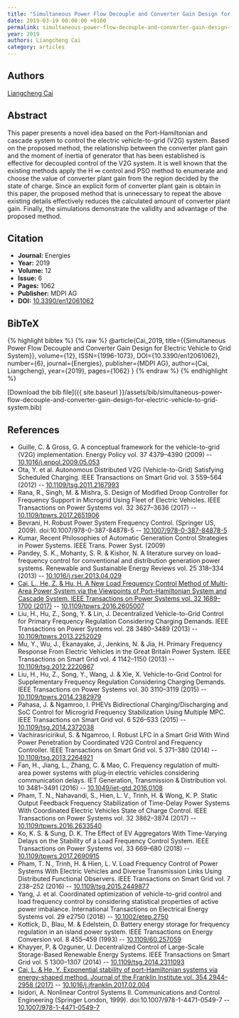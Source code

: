 ```yaml
---
title: "Simultaneous Power Flow Decouple and Converter Gain Design for Electric Vehicle to Grid System"
date: 2019-03-19 00:00:00 +0100
permalink: simultaneous-power-flow-decouple-and-converter-gain-design-for-electric-vehicle-to-grid-system
year: 2019
authors: Liangcheng Cai
category: articles
---
```

 
## Authors
[Liangcheng Cai](authors/liangcheng-cai)
 
## Abstract
This paper presents a novel idea based on the Port-Hamiltonian and cascade system to control the electric vehicle-to-grid (V2G) system. Based on the proposed method, the relationship between the converter plant gain and the moment of inertia of generator that has been established is effective for decoupled control of the V2G system. It is well known that the existing methods apply the H ∞ control and PSO method to enumerate and choose the value of converter plant gain from the region decided by the state of charge. Since an explicit form of converter plant gain is obtain in this paper, the proposed method that is unnecessary to repeat the above existing details effectively reduces the calculated amount of converter plant gain. Finally, the simulations demonstrate the validity and advantage of the proposed method.
 
## Citation
- **Journal:** Energies
- **Year:** 2019
- **Volume:** 12
- **Issue:** 6
- **Pages:** 1062
- **Publisher:** MDPI AG
- **DOI:** [10.3390/en12061062](https://doi.org/10.3390/en12061062)
 
## BibTeX
{% highlight bibtex %}
{% raw %}
@article{Cai_2019,
  title={{Simultaneous Power Flow Decouple and Converter Gain Design for Electric Vehicle to Grid System}},
  volume={12},
  ISSN={1996-1073},
  DOI={10.3390/en12061062},
  number={6},
  journal={Energies},
  publisher={MDPI AG},
  author={Cai, Liangcheng},
  year={2019},
  pages={1062}
}
{% endraw %}
{% endhighlight %}
 
[Download the bib file]({{ site.baseurl }}/assets/bib/simultaneous-power-flow-decouple-and-converter-gain-design-for-electric-vehicle-to-grid-system.bib)
 
## References
- Guille, C. & Gross, G. A conceptual framework for the vehicle-to-grid (V2G) implementation. Energy Policy vol. 37 4379–4390 (2009) -- [10.1016/j.enpol.2009.05.053](https://doi.org/10.1016/j.enpol.2009.05.053)
- Ota, Y. et al. Autonomous Distributed V2G (Vehicle-to-Grid) Satisfying Scheduled Charging. IEEE Transactions on Smart Grid vol. 3 559–564 (2012) -- [10.1109/tsg.2011.2167993](https://doi.org/10.1109/tsg.2011.2167993)
- Rana, R., Singh, M. & Mishra, S. Design of Modified Droop Controller for Frequency Support in Microgrid Using Fleet of Electric Vehicles. IEEE Transactions on Power Systems vol. 32 3627–3636 (2017) -- [10.1109/tpwrs.2017.2651906](https://doi.org/10.1109/tpwrs.2017.2651906)
- Bevrani, H. Robust Power System Frequency Control. (Springer US, 2009). doi:10.1007/978-0-387-84878-5 -- [10.1007/978-0-387-84878-5](https://doi.org/10.1007/978-0-387-84878-5)
- Kumar, Recent Philosophies of Automatic Generation Control Strategies in Power Systems. IEEE Trans. Power Syst. (2009)
- Pandey, S. K., Mohanty, S. R. & Kishor, N. A literature survey on load–frequency control for conventional and distribution generation power systems. Renewable and Sustainable Energy Reviews vol. 25 318–334 (2013) -- [10.1016/j.rser.2013.04.029](https://doi.org/10.1016/j.rser.2013.04.029)
- [Cai, L., He, Z. & Hu, H. A New Load Frequency Control Method of Multi-Area Power System via the Viewpoints of Port-Hamiltonian System and Cascade System. IEEE Transactions on Power Systems vol. 32 1689–1700 (2017)](a-new-load-frequency-control-method-of-multi-area-power-system-via-the-viewpoints-of-port-hamiltonian-system-and-cascade-system) -- [10.1109/tpwrs.2016.2605007](https://doi.org/10.1109/tpwrs.2016.2605007)
- Liu, H., Hu, Z., Song, Y. & Lin, J. Decentralized Vehicle-to-Grid Control for Primary Frequency Regulation Considering Charging Demands. IEEE Transactions on Power Systems vol. 28 3480–3489 (2013) -- [10.1109/tpwrs.2013.2252029](https://doi.org/10.1109/tpwrs.2013.2252029)
- Mu, Y., Wu, J., Ekanayake, J., Jenkins, N. & Jia, H. Primary Frequency Response From Electric Vehicles in the Great Britain Power System. IEEE Transactions on Smart Grid vol. 4 1142–1150 (2013) -- [10.1109/tsg.2012.2220867](https://doi.org/10.1109/tsg.2012.2220867)
- Liu, H., Hu, Z., Song, Y., Wang, J. & Xie, X. Vehicle-to-Grid Control for Supplementary Frequency Regulation Considering Charging Demands. IEEE Transactions on Power Systems vol. 30 3110–3119 (2015) -- [10.1109/tpwrs.2014.2382979](https://doi.org/10.1109/tpwrs.2014.2382979)
- Pahasa, J. & Ngamroo, I. PHEVs Bidirectional Charging/Discharging and SoC Control for Microgrid Frequency Stabilization Using Multiple MPC. IEEE Transactions on Smart Grid vol. 6 526–533 (2015) -- [10.1109/tsg.2014.2372038](https://doi.org/10.1109/tsg.2014.2372038)
- Vachirasricirikul, S. & Ngamroo, I. Robust LFC in a Smart Grid With Wind Power Penetration by Coordinated V2G Control and Frequency Controller. IEEE Transactions on Smart Grid vol. 5 371–380 (2014) -- [10.1109/tsg.2013.2264921](https://doi.org/10.1109/tsg.2013.2264921)
- Fan, H., Jiang, L., Zhang, C. & Mao, C. Frequency regulation of multi‐area power systems with plug‐in electric vehicles considering communication delays. IET Generation, Transmission &amp; Distribution vol. 10 3481–3491 (2016) -- [10.1049/iet-gtd.2016.0108](https://doi.org/10.1049/iet-gtd.2016.0108)
- Pham, T. N., Nahavandi, S., Hien, L. V., Trinh, H. & Wong, K. P. Static Output Feedback Frequency Stabilization of Time-Delay Power Systems With Coordinated Electric Vehicles State of Charge Control. IEEE Transactions on Power Systems vol. 32 3862–3874 (2017) -- [10.1109/tpwrs.2016.2633540](https://doi.org/10.1109/tpwrs.2016.2633540)
- Ko, K. S. & Sung, D. K. The Effect of EV Aggregators With Time-Varying Delays on the Stability of a Load Frequency Control System. IEEE Transactions on Power Systems vol. 33 669–680 (2018) -- [10.1109/tpwrs.2017.2690915](https://doi.org/10.1109/tpwrs.2017.2690915)
- Pham, T. N., Trinh, H. & Hien, L. V. Load Frequency Control of Power Systems With Electric Vehicles and Diverse Transmission Links Using Distributed Functional Observers. IEEE Transactions on Smart Grid vol. 7 238–252 (2016) -- [10.1109/tsg.2015.2449877](https://doi.org/10.1109/tsg.2015.2449877)
- Yang, J. et al. Coordinated optimization of vehicle-to-grid control and load frequency control by considering statistical properties of active power imbalance. International Transactions on Electrical Energy Systems vol. 29 e2750 (2018) -- [10.1002/etep.2750](https://doi.org/10.1002/etep.2750)
- Kottick, D., Blau, M. & Edelstein, D. Battery energy storage for frequency regulation in an island power system. IEEE Transactions on Energy Conversion vol. 8 455–459 (1993) -- [10.1109/60.257059](https://doi.org/10.1109/60.257059)
- Khayyer, P. & Ozguner, U. Decentralized Control of Large-Scale Storage-Based Renewable Energy Systems. IEEE Transactions on Smart Grid vol. 5 1300–1307 (2014) -- [10.1109/tsg.2014.2311093](https://doi.org/10.1109/tsg.2014.2311093)
- [Cai, L. & He, Y. Exponential stability of port-Hamiltonian systems via energy-shaped method. Journal of the Franklin Institute vol. 354 2944–2958 (2017)](exponential-stability-of-port-hamiltonian-systems-via-energy-shaped-method) -- [10.1016/j.jfranklin.2017.02.004](https://doi.org/10.1016/j.jfranklin.2017.02.004)
- Isidori, A. Nonlinear Control Systems II. Communications and Control Engineering (Springer London, 1999). doi:10.1007/978-1-4471-0549-7 -- [10.1007/978-1-4471-0549-7](https://doi.org/10.1007/978-1-4471-0549-7)

